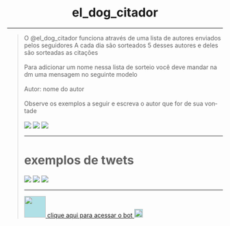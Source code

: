 <h1 align="center"> el_dog_citador </h1>
<hr>

  <blockquote class="twitter-tweet">
  <p lang="pt" dir="ltr">
    O 
@el_dog_citador
 funciona através de uma lista de autores enviados pelos seguidores 
A cada dia são sorteados 5 desses autores e deles são sorteadas as citações<br><br>
    Para adicionar um nome nessa lista de sorteio você deve mandar na dm uma mensagem no seguinte modelo<br><br>
  Autor: nome do autor<br><br>Observe os exemplos a seguir e escreva o autor que for de sua vontade
  <br><br>
  <a>                                                           
    <img src="https://pbs.twimg.com/media/FPWdca7WUAQWZr9?format=jpg&name=360x360">    
    <img src="https://pbs.twimg.com/media/FPWdcoTWQAc2tsD?format=jpg&name=small">    
    <img src="https://pbs.twimg.com/media/FPWdc4hXMAcSHUQ?format=jpg&name=360x360">    
  </a>
<hr>
  <h1>exemplos de twets</h1>
  <img src="https://pbs.twimg.com/media/FP8ZqEwXwAIaZ89?format=jpg&name=small">
  <img src="https://pbs.twimg.com/media/FP8ZqPqXsAMDu3s?format=jpg&name=small">
  <img src="https://pbs.twimg.com/media/FP8ZqaCXMAMw9s1?format=jpg&name=small">
  <hr></hr>
<a href="https://twitter.com/el_dog_citador" target="_blank">
  <img style="background-color:powderblue;" width="50" src="https://static-asset-delivery.hasbroapps.com/a9e79c9b34ea183cad07eb995c5f51818b6c9447/686e239cee5bd0ad26abe5007b5476e8.png" target="_blank">
clique aqui para acessar o bot
    <img style="background-color:powderblue;" width="20" src="https://cdn.usbrandcolors.com/images/logos/twitter-logo.svg" target="_blank">
  </a>
